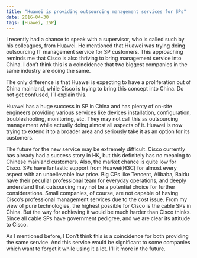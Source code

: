 ```yaml
---
title: "Huawei is providing outsourcing management services for SPs"
date: 2016-04-30
tags: [Huawei, ISP]
---
```


I recently had a chance to speak with a supervisor, who is called such by his colleagues, from Huawei. He mentioned that Huawei was trying doing outsourcing IT management service for SP customers. This approaching reminds me that Cisco is also thriving to bring management service into China. I don’t think this is a coincidence that two biggest companies in the same industry are doing the same.

The only difference is that Huawei is expecting to have a proliferation out of China mainland, while Cisco is trying to bring this concept into China. Do not get confused, I’ll explain this.

Huawei has a huge success in SP in China and has plenty of on-site engineers providing various services like devices installation, configuration, troubleshooting, monitoring, etc. They may not call this as outsourcing management while actually doing almost all aspects of it. Huawei is now trying to extend it to a broader area and seriously take it as an option for its customers.

The future for the new service may be extremely difficult. Cisco currently has already had a success story in HK, but this definitely has no meaning to Chinese mainland customers. Also, the market chance is quite low for Cisco. SPs have fantastic support from Huawei(H3C) for almost every aspect with an unbelievable low price. Big CPs like Tencent, Alibaba, Baidu have their peculiar professional team for everyday operations, and deeply understand that outsourcing may not be a potential choice for further considerations. Small companies, of course, are not capable of having Cisco’s professional management services due to the cost issue. From my view of pure technologies, the highest possible for Cisco is the cable SPs in China. But the way for achieving it would be much harder than Cisco thinks. Since all cable SPs have government pedigree, and we are clear its attitude to Cisco.

As I mentioned before, I Don’t think this is a coincidence for both providing the same service. And this service would be significant to some companies which want to forget it while using it a lot. I'll it more in the future.
